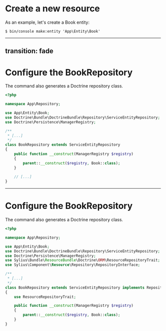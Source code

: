 # Create a new resource

As an example, let's create a Book entity:

```shell
$ bin/console make:entity 'App\Entity\Book'
```

---
transition: fade
---

# Configure the BookRepository

The command also generates a Doctrine repository class.

```php
<?php

namespace App\Repository;

use App\Entity\Book;
use Doctrine\Bundle\DoctrineBundle\Repository\ServiceEntityRepository;
use Doctrine\Persistence\ManagerRegistry;

/**
 * [...]
 */
class BookRepository extends ServiceEntityRepository
{
    public function __construct(ManagerRegistry $registry)
    {
        parent::__construct($registry, Book::class);
    }
    
    // [...]
}
```

---

# Configure the BookRepository

The command also generates a Doctrine repository class.

```php {all|14|14,9|16|16,8}
<?php

namespace App\Repository;

use App\Entity\Book;
use Doctrine\Bundle\DoctrineBundle\Repository\ServiceEntityRepository;
use Doctrine\Persistence\ManagerRegistry;
use Sylius\Bundle\ResourceBundle\Doctrine\ORM\ResourceRepositoryTrait;
use Sylius\Component\Resource\Repository\RepositoryInterface;

/**
 * [...]
 */
class BookRepository extends ServiceEntityRepository implements RepositoryInterface
{
    use ResourceRepositoryTrait;

    public function __construct(ManagerRegistry $registry)
    {
        parent::__construct($registry, Book::class);
    }
}
```
